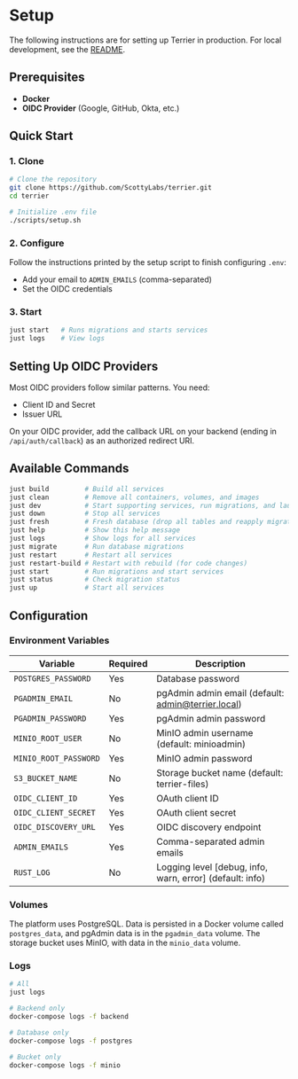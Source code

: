 # Setup

The following instructions are for setting up Terrier in production. For local development, see the [README](README.md).

## Prerequisites

- **Docker**
- **OIDC Provider** (Google, GitHub, Okta, etc.)

## Quick Start

### 1. Clone

```bash
# Clone the repository
git clone https://github.com/ScottyLabs/terrier.git
cd terrier

# Initialize .env file
./scripts/setup.sh
```

### 2. Configure

Follow the instructions printed by the setup script to finish configuring `.env`:

- Add your email to `ADMIN_EMAILS` (comma-separated)
- Set the OIDC credentials

### 3. Start

```bash
just start   # Runs migrations and starts services
just logs    # View logs
```

## Setting Up OIDC Providers

Most OIDC providers follow similar patterns. You need:

- Client ID and Secret
- Issuer URL

On your OIDC provider, add the callback URL on your backend (ending in `/api/auth/callback`) as an authorized redirect URI.

## Available Commands

```bash
just build         # Build all services
just clean         # Remove all containers, volumes, and images
just dev           # Start supporting services, run migrations, and launch apps locally
just down          # Stop all services
just fresh         # Fresh database (drop all tables and reapply migrations)
just help          # Show this help message
just logs          # Show logs for all services
just migrate       # Run database migrations
just restart       # Restart all services
just restart-build # Restart with rebuild (for code changes)
just start         # Run migrations and start services
just status        # Check migration status
just up            # Start all services
```

## Configuration

### Environment Variables

| Variable | Required | Description |
|----------|----------|-------------|
| `POSTGRES_PASSWORD` | Yes | Database password |
| `PGADMIN_EMAIL` | No | pgAdmin admin email (default: <admin@terrier.local>) |
| `PGADMIN_PASSWORD` | Yes | pgAdmin admin password |
| `MINIO_ROOT_USER` | No | MinIO admin username (default: minioadmin) |
| `MINIO_ROOT_PASSWORD` | Yes | MinIO admin password |
| `S3_BUCKET_NAME` | No | Storage bucket name (default: terrier-files) |
| `OIDC_CLIENT_ID` | Yes | OAuth client ID |
| `OIDC_CLIENT_SECRET` | Yes | OAuth client secret |
| `OIDC_DISCOVERY_URL` | Yes | OIDC discovery endpoint |
| `ADMIN_EMAILS` | Yes | Comma-separated admin emails |
| `RUST_LOG` | No | Logging level [debug, info, warn, error] (default: info) |

### Volumes

The platform uses PostgreSQL. Data is persisted in a Docker volume called `postgres_data`, and pgAdmin data is in the `pgadmin_data` volume. The storage bucket uses MinIO, with data in the `minio_data` volume.

### Logs

```bash
# All
just logs

# Backend only
docker-compose logs -f backend

# Database only
docker-compose logs -f postgres

# Bucket only
docker-compose logs -f minio
```
